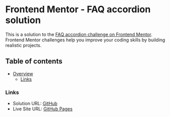# Frontend Mentor - FAQ accordion solution

This is a solution to the [FAQ accordion challenge on Frontend Mentor](https://www.frontendmentor.io/challenges/faq-accordion-wyfFdeBwBz). Frontend Mentor challenges help you improve your coding skills by building realistic projects. 

## Table of contents

- [Overview](#overview)
  - [Links](#links)

### Links

- Solution URL: [GitHub](https://github.com/wingedotter5/faq-accordion)
- Live Site URL: [GitHub Pages](https://wingedotter5.github.io/faq-accordion)
